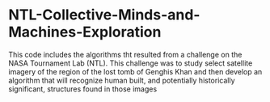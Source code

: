 NTL-Collective-Minds-and-Machines-Exploration
=============================================

This code includes the algorithms tht resulted from a challenge on the NASA Tournament Lab (NTL).  This challenge was to study select satellite imagery of the region of the lost tomb of Genghis Khan and then develop an algorithm that will recognize human built, and potentially historically significant, structures found in those images
